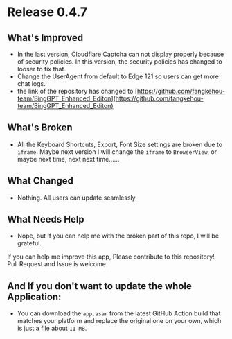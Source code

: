 # Release 0.4.7

## What's Improved

- In the last version, Cloudflare Captcha can not display properly because of security policies. In this version, the security policies has changed to looser to fix that.
- Change the UserAgent from default to Edge 121 so users can get more chat logs.
- the link of the repository has changed to [https://github.com/fangkehou-team/BingGPT_Enhanced_Editon](https://github.com/fangkehou-team/BingGPT_Enhanced_Editon)

## What's Broken

- All the Keyboard Shortcuts, Export, Font Size settings are broken due to `iframe`. Maybe next version I will change the `iframe` to `BrowserView`, or maybe next time, next next time......

## What Changed

- Nothing. All users can update seamlessly

## What Needs Help

- Nope, but if you can help me with the broken part of this repo, I will be grateful.

If you can help me improve this app, Please contribute to this repository! Pull Request and Issue is welcome.

## And If you don't want to update the whole Application:

- You can download the `app.asar` from the latest GitHub Action build that matches your platform and replace the original one on your own, which is just a file about `11 MB`.
